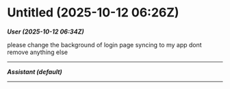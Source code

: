 <!-- Generated by SpecStory -->

<!-- cursor Session 3ff2e34a-6dcd-4450-8e43-9091fd5db99d (2025-10-12 06:26Z) -->

# Untitled (2025-10-12 06:26Z)

_**User (2025-10-12 06:34Z)**_

please change the background of login page syncing to my app dont remove anything else

---

_**Assistant (default)**_



---

